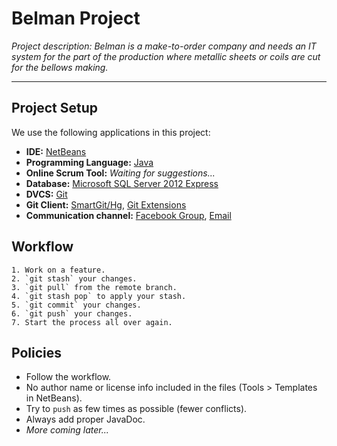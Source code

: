 # Belman Project
_Project description: Belman is	a make-to-order company and	needs an IT	system for the part	of the production where metallic sheets or coils are cut for the bellows making._

___

## Project Setup
We use the following applications in this project:

- **IDE:** [NetBeans](https://netbeans.org/downloads/start.html?platform=windows&lang=en&option=javase)
- **Programming Language:** [Java](http://www.oracle.com/technetwork/java/javase/downloads/jdk7-downloads-1880260.html)
- **Online Scrum Tool:** *Waiting for suggestions...*
- **Database:** [Microsoft SQL Server 2012 Express](http://www.microsoft.com/en-us/download/details.aspx?id=29062)
- **DVCS:** [Git](http://git-scm.com/downloads)
- **Git Client:** [SmartGit/Hg](http://www.syntevo.com/smartgithg/), [Git Extensions](https://code.google.com/p/gitextensions/)
- **Communication channel:** [Facebook Group](https://www.facebook.com/groups/belmanproject/), [Email](belmanproject@groups.facebook.com)

## Workflow
    1. Work on a feature.
    2. `git stash` your changes.
    3. `git pull` from the remote branch.
    4. `git stash pop` to apply your stash. 
    5. `git commit` your changes.
    6. `git push` your changes.
    7. Start the process all over again.

## Policies
- Follow the workflow.
- No author name or license info included in the files (Tools > Templates in NetBeans).
- Try to `push` as few times as possible (fewer conflicts).
- Always add proper JavaDoc.
- *More coming later...*
